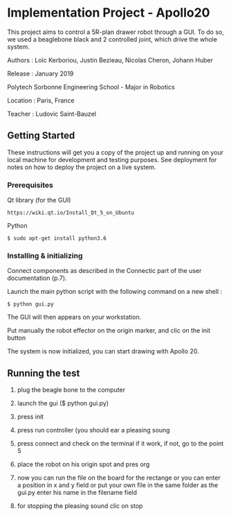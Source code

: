 # Implementation Project - Apollo20

This project aims to control a 5R-plan drawer robot through a GUI. To do so, we used a beaglebone black and 2 controlled joint, which drive the whole system.


Authors : Loïc Kerboriou, Justin Bezieau, Nicolas Cheron, Johann Huber

Release : January 2019

Polytech Sorbonne Engineering School - Major in Robotics

Location : Paris, France

Teacher : Ludovic Saint-Bauzel


## Getting Started

These instructions will get you a copy of the project up and running on your local machine for development and testing purposes. See deployment for notes on how to deploy the project on a live system.

### Prerequisites

Qt library (for the GUI)

```
https://wiki.qt.io/Install_Qt_5_on_Ubuntu
```
Python

```
$ sudo apt-get install python3.6
```


### Installing & initializing 

Connect components as described in the Connectic part of the user documentation (p.7).

Launch the main python script with the following command on a new shell :

```
$ python gui.py
```

The GUI will then appears on your workstation. 

Put manually the robot effector on the origin marker, and clic on the init button

The system is now initialized, you can start drawing with Apollo 20.


## Running the test

1) plug the beagle bone to the computer
2) launch the gui ($ python gui.py)
3) press init
4) press run controller (you should ear a pleasing soung
5) press connect and check on the terminal if it work, if not, go to the point 5
6) place the robot on his origin spot and pres org
7) now you can run the file on the board for the rectange
   or you can enter a position in x and y field
   or put your own file in the same folder as the gui.py enter his name in the filename field

8) for stopping the pleasing sound clic on stop

